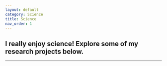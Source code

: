 ```yaml
---
layout: default
category: Science
title: Science
nav_order: 1
---
```


## I really enjoy science! Explore some of my research projects below.

* * * 


